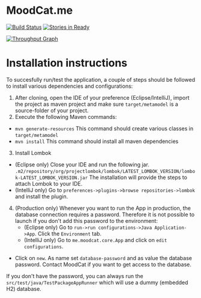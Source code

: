 # MoodCat.me

[![Build Status](https://travis-ci.org/MoodCat/MoodCat.me-Core.svg?branch=master)](https://travis-ci.org/MoodCat/MoodCat.me-Core)
[![Stories in Ready](https://badge.waffle.io/MoodCat/MoodCat.me.svg?label=ready&title=Ready)](http://waffle.io/MoodCat/MoodCat.me)

[![Throughput Graph](https://graphs.waffle.io/MoodCat/MoodCat.me/throughput.svg)](https://waffle.io/MoodCat/MoodCat.me/metrics)

# Installation instructions

To succesfully run/test the application, a couple of steps should be followed to install various dependencies and configurations:

1. After cloning, open the IDE of your preference (Eclipse/IntelliJ), import the project as maven project and make sure `target/metamodel` is a source-folder of your project.
2. Execute the following Maven commands:
  * `mvn generate-resources` This command should create various classes in `target/metamodel`
  * `mvn install` This command should install all maven dependencies
3. Install Lombok
  * (Eclipse only) Close your IDE and run the following jar. `.m2/repository/org/projectlombok/lombok/LATEST_LOMBOK_VERSION/lombok-LATEST_LOMBOK_VERSION.jar`
The installation will provide the steps to attach Lombok to your IDE.
  * (IntelliJ only) Go to `preferences->plugins->browse repositories->lombok` and install the plugin.
4. (Production only) Whenever you want to run the App in production, the database connection requires a password. Therefore it is not possible to launch if you don't add this password to the environment:
    * (Eclipse only) Go to `run->run configurations->Java Application->App`.
Click the `Environment` tab.
    * (IntelliJ only) Go to `me.moodcat.core.App` and click on `edit configurations`.
  * Click on `new`.
As name set `database-password` and as value the database password.
Contact MoodCat if you want to get access to the database.

If you don't have the password, you can always run the `src/test/java/TestPackageAppRunner` which will use a dummy (embedded H2) database.
